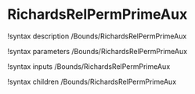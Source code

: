 <!-- MOOSE Documentation Stub: Remove this when content is added. -->

# RichardsRelPermPrimeAux
!syntax description /Bounds/RichardsRelPermPrimeAux

!syntax parameters /Bounds/RichardsRelPermPrimeAux

!syntax inputs /Bounds/RichardsRelPermPrimeAux

!syntax children /Bounds/RichardsRelPermPrimeAux
